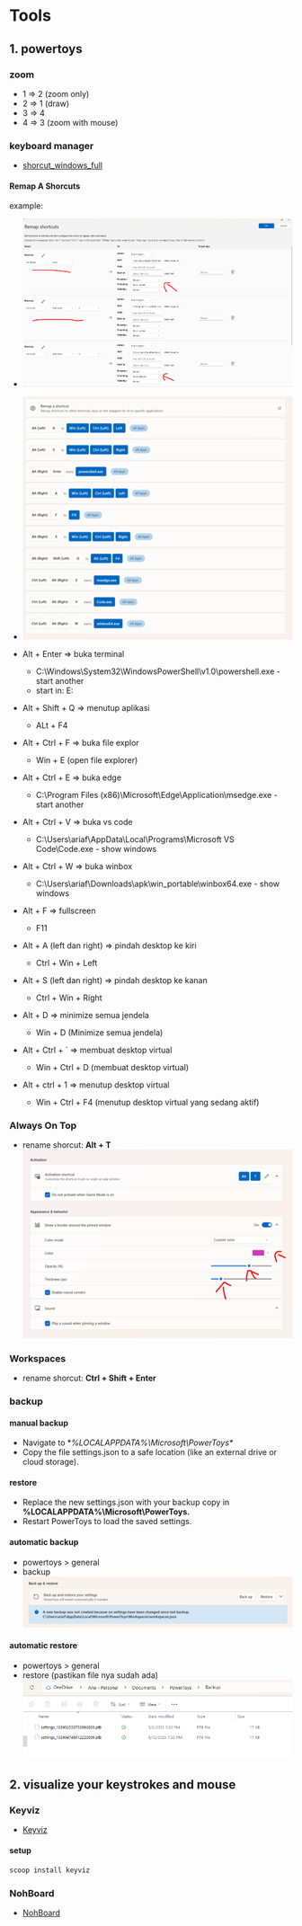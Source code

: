 # Tools
## 1. powertoys
### zoom
- 1 => 2 (zoom only)
- 2 => 1 (draw)
- 3 => 4
- 4 => 3 (zoom with mouse)

### keyboard manager
- [shorcut_windows_full](https://tekno.kompas.com/read/2021/07/06/20200087/daftar-tombol-shortcut-di-windows-10-lengkap)

#### Remap A Shorcuts
example:
- ![alt text](images/2_tools/image-1.png)
- ![alt text](images/2_tools/image-4.png)

- Alt + Enter => buka terminal
  - C:\Windows\System32\WindowsPowerShell\v1.0\powershell.exe - start another
  - start in: E:
- Alt + Shift + Q => menutup aplikasi
  - ALt + F4
- Alt + Ctrl + F => buka file explor
  - Win + E (open file explorer)
- Alt + Ctrl + E => buka edge
  - C:\Program Files (x86)\Microsoft\Edge\Application\msedge.exe - start another
- Alt + Ctrl + V => buka vs code
  - C:\Users\ariaf\AppData\Local\Programs\Microsoft VS Code\Code.exe - show windows
- Alt + Ctrl + W => buka winbox
  - C:\Users\ariaf\Downloads\apk\win_portable\winbox64.exe - show windows
- Alt + F => fullscreen
  - F11
- Alt + A (left dan right) => pindah desktop ke kiri
  - Ctrl + Win + Left
- Alt + S (left dan right) => pindah desktop ke kanan
  - Ctrl + Win + Right
- Alt + D => minimize semua jendela
  - Win + D (Minimize semua jendela)
- Alt + Ctrl + ` => membuat desktop virtual
  - Win + Ctrl + D (membuat desktop virtual)
- Alt + ctrl + 1 => menutup desktop virtual
  - Win + Ctrl + F4 (menutup desktop virtual yang sedang aktif)

### Always On Top
- rename shorcut: **Alt + T**
  ![alt text](images/2_tools/image-3.png)

### Workspaces
- rename shorcut: **Ctrl + Shift + Enter**

### backup
#### manual backup
- Navigate to **%LOCALAPPDATA%\Microsoft\PowerToys\**
- Copy the file settings.json to a safe location (like an external drive or cloud storage).

#### restore
- Replace the new settings.json with your backup copy in **%LOCALAPPDATA%\Microsoft\PowerToys\.**
- Restart PowerToys to load the saved settings.

#### automatic backup
- powertoys > general
- backup
  ![alt text](images/2_tools/image-5.png)

#### automatic restore
- powertoys > general
- restore (pastikan file nya sudah ada)
  ![alt text](images/2_tools/image-6.png)

## 2. visualize your keystrokes and mouse
### Keyviz
- [Keyviz](https://mularahul.github.io/keyviz/)

#### setup
```bash
scoop install keyviz
```

### NohBoard
- [NohBoard](https://github.com/ThoNohT/NohBoard)
